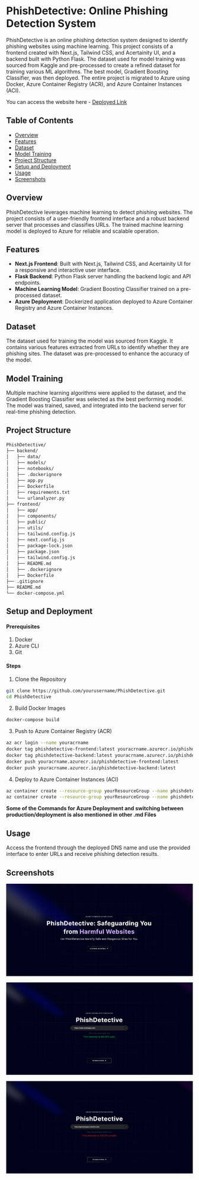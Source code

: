 # PhishDetective: Online Phishing Detection System

PhishDetective is an online phishing detection system designed to identify phishing websites using machine learning. This project consists of a frontend created with Next.js, Tailwind CSS, and Acertainity UI, and a backend built with Python Flask. The dataset used for model training was sourced from Kaggle and pre-processed to create a refined dataset for training various ML algorithms. The best model, Gradient Boosting Classifier, was then deployed. The entire project is migrated to Azure using Docker, Azure Container Registry (ACR), and Azure Container Instances (ACI).

You can access the website here - [Deployed Link](https://phishdetective.vercel.app)

## Table of Contents

- [Overview](#overview)
- [Features](#features)
- [Dataset](#dataset)
- [Model Training](#model-training)
- [Project Structure](#project-structure)
- [Setup and Deployment](#setup-and-deployment)
- [Usage](#usage)
- [Screenshots](#screenshots)


## Overview

PhishDetective leverages machine learning to detect phishing websites. The project consists of a user-friendly frontend interface and a robust backend server that processes and classifies URLs. The trained machine learning model is deployed to Azure for reliable and scalable operation.

## Features

- **Next.js Frontend**: Built with Next.js, Tailwind CSS, and Acertainity UI for a responsive and interactive user interface.
- **Flask Backend**: Python Flask server handling the backend logic and API endpoints.
- **Machine Learning Model**: Gradient Boosting Classifier trained on a pre-processed dataset.
- **Azure Deployment**: Dockerized application deployed to Azure Container Registry and Azure Container Instances.

## Dataset

The dataset used for training the model was sourced from Kaggle. It contains various features extracted from URLs to identify whether they are phishing sites. The dataset was pre-processed to enhance the accuracy of the model.

## Model Training

Multiple machine learning algorithms were applied to the dataset, and the Gradient Boosting Classifier was selected as the best performing model. The model was trained, saved, and integrated into the backend server for real-time phishing detection.

## Project Structure

```plaintext
PhishDetective/
├── backend/
│   ├── data/
│   ├── models/
│   ├── notebooks/
│   ├── .dockerignore 
│   ├── app.py
│   ├── Dockerfile
│   ├── requirements.txt
│   └── urlanalyzer.py
├── frontend/
│   ├── app/
│   ├── components/
│   ├── public/
│   ├── utils/
│   ├── tailwind.config.js
│   ├── next.config.js
│   ├── package-lock.json
│   ├── package.json
│   ├── tailwind.config.js
│   ├── README.md
│   ├── .dockerignore
│   ├── Dockerfile
├── .gitignore
├── README.md
└── docker-compose.yml
```

## Setup and Deployment
#### Prerequisites
1. Docker
2. Azure CLI
3. Git


#### Steps
1. Clone the Repository

```bash
git clone https://github.com/yourusername/PhishDetective.git
cd PhishDetective
```

2. Build Docker Images
```bash
docker-compose build
```

3. Push to Azure Container Registry (ACR)
```bash
az acr login --name youracrname
docker tag phishdetective-frontend:latest youracrname.azurecr.io/phishdetective-frontend:latest
docker tag phishdetective-backend:latest youracrname.azurecr.io/phishdetective-backend:latest
docker push youracrname.azurecr.io/phishdetective-frontend:latest
docker push youracrname.azurecr.io/phishdetective-backend:latest
```
4. Deploy to Azure Container Instances (ACI)
```bash
az container create --resource-group yourResourceGroup --name phishdetective-frontend --image youracrname.azurecr.io/phishdetective-frontend:latest --dns-name-label phishdetective-frontend --ports 80
az container create --resource-group yourResourceGroup --name phishdetective-backend --image youracrname.azurecr.io/phishdetective-backend:latest --dns-name-label phishdetective-backend --ports 5000
```

**Some of the Commands for Azure Deployment and switching between production/deployment is also mentioned in other .md Files**

## Usage
Access the frontend through the deployed DNS name and use the provided interface to enter URLs and receive phishing detection results.


## Screenshots

![Home Page](/images/homepage.png)

![Safe](/images/safe.png)

![Unsafe](/images/unsafe.png)

